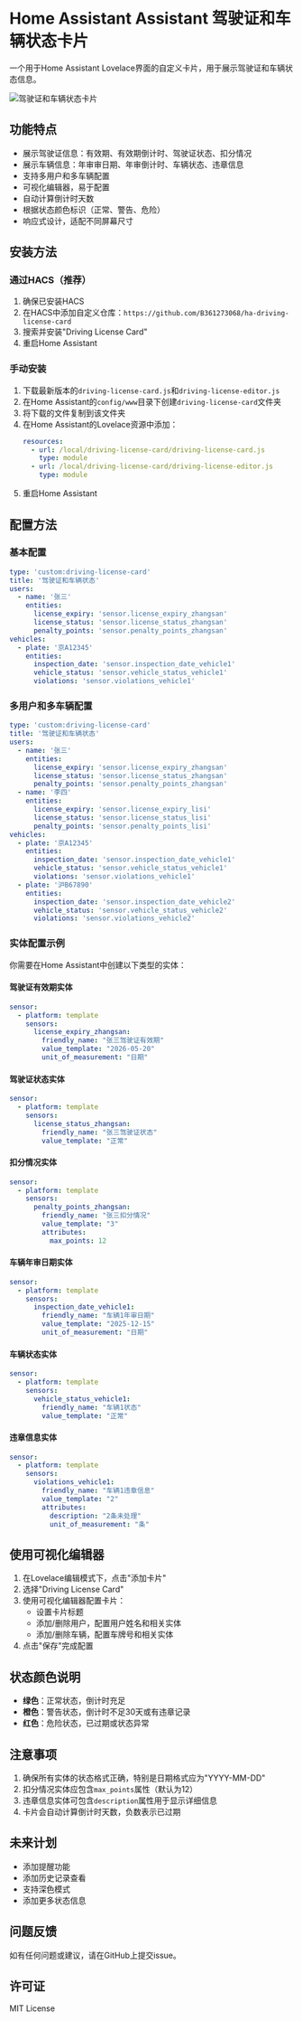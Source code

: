 # Home Assistant Assistant 驾驶证和车辆状态卡片

一个用于Home Assistant Lovelace界面的自定义卡片，用于展示驾驶证和车辆状态信息。

![驾驶证和车辆状态卡片](https://p3-flow-imagex-download-sign.byteimg.com/tos-cn-i-a9rns2rl98/e4e292de120d403da324c1e83eb99a3f.png~tplv-a9rns2rl98-24:720:720.png?rcl=20251028140934E8AD7E6835B6EFAF35A9&rk3s=8e244e95&rrcfp=8a172a1a&x-expires=1762236574&x-signature=DOiFcsQzkLVDk0A39PkNhFkyuNg%3D)

## 功能特点

- 展示驾驶证信息：有效期、有效期倒计时、驾驶证状态、扣分情况
- 展示车辆信息：年审审日期、年审倒计时、车辆状态、违章信息
- 支持多用户和多车辆配置
- 可视化编辑器，易于配置
- 自动计算倒计时天数
- 根据状态颜色标识（正常、警告、危险）
- 响应式设计，适配不同屏幕尺寸

## 安装方法

### 通过HACS（推荐）

1. 确保已安装HACS
2. 在HACS中添加自定义仓库：`https://github.com/B361273068/ha-driving-license-card`
3. 搜索并安装"Driving License Card"
4. 重启Home Assistant

### 手动安装

1. 下载最新版本的`driving-license-card.js`和`driving-license-editor.js`
2. 在Home Assistant的`config/www`目录下创建`driving-license-card`文件夹
3. 将下载的文件复制到该文件夹
4. 在Home Assistant的Lovelace资源中添加：
   ```yaml
   resources:
     - url: /local/driving-license-card/driving-license-card.js
       type: module
     - url: /local/driving-license-card/driving-license-editor.js
       type: module
   ```
5. 重启Home Assistant

## 配置方法

### 基本配置

```yaml
type: 'custom:driving-license-card'
title: '驾驶证和车辆状态'
users:
  - name: '张三'
    entities:
      license_expiry: 'sensor.license_expiry_zhangsan'
      license_status: 'sensor.license_status_zhangsan'
      penalty_points: 'sensor.penalty_points_zhangsan'
vehicles:
  - plate: '京A12345'
    entities:
      inspection_date: 'sensor.inspection_date_vehicle1'
      vehicle_status: 'sensor.vehicle_status_vehicle1'
      violations: 'sensor.violations_vehicle1'
```

### 多用户和多车辆配置

```yaml
type: 'custom:driving-license-card'
title: '驾驶证和车辆状态'
users:
  - name: '张三'
    entities:
      license_expiry: 'sensor.license_expiry_zhangsan'
      license_status: 'sensor.license_status_zhangsan'
      penalty_points: 'sensor.penalty_points_zhangsan'
  - name: '李四'
    entities:
      license_expiry: 'sensor.license_expiry_lisi'
      license_status: 'sensor.license_status_lisi'
      penalty_points: 'sensor.penalty_points_lisi'
vehicles:
  - plate: '京A12345'
    entities:
      inspection_date: 'sensor.inspection_date_vehicle1'
      vehicle_status: 'sensor.vehicle_status_vehicle1'
      violations: 'sensor.violations_vehicle1'
  - plate: '沪B67890'
    entities:
      inspection_date: 'sensor.inspection_date_vehicle2'
      vehicle_status: 'sensor.vehicle_status_vehicle2'
      violations: 'sensor.violations_vehicle2'
```

### 实体配置示例

你需要在Home Assistant中创建以下类型的实体：

#### 驾驶证有效期实体
```yaml
sensor:
  - platform: template
    sensors:
      license_expiry_zhangsan:
        friendly_name: "张三驾驶证有效期"
        value_template: "2026-05-20"
        unit_of_measurement: "日期"
```

#### 驾驶证状态实体
```yaml
sensor:
  - platform: template
    sensors:
      license_status_zhangsan:
        friendly_name: "张三驾驶证状态"
        value_template: "正常"
```

#### 扣分情况实体
```yaml
sensor:
  - platform: template
    sensors:
      penalty_points_zhangsan:
        friendly_name: "张三扣分情况"
        value_template: "3"
        attributes:
          max_points: 12
```

#### 车辆年审日期实体
```yaml
sensor:
  - platform: template
    sensors:
      inspection_date_vehicle1:
        friendly_name: "车辆1年审日期"
        value_template: "2025-12-15"
        unit_of_measurement: "日期"
```

#### 车辆状态实体
```yaml
sensor:
  - platform: template
    sensors:
      vehicle_status_vehicle1:
        friendly_name: "车辆1状态"
        value_template: "正常"
```

#### 违章信息实体
```yaml
sensor:
  - platform: template
    sensors:
      violations_vehicle1:
        friendly_name: "车辆1违章信息"
        value_template: "2"
        attributes:
          description: "2条未处理"
          unit_of_measurement: "条"
```

## 使用可视化编辑器

1. 在Lovelace编辑模式下，点击"添加卡片"
2. 选择"Driving License Card"
3. 使用可视化编辑器配置卡片：
   - 设置卡片标题
   - 添加/删除用户，配置用户姓名和相关实体
   - 添加/删除车辆，配置车牌号和相关实体
4. 点击"保存"完成配置

## 状态颜色说明

- **绿色**：正常状态，倒计时充足
- **橙色**：警告状态，倒计时不足30天或有违章记录
- **红色**：危险状态，已过期或状态异常

## 注意事项

1. 确保所有实体的状态格式正确，特别是日期格式应为"YYYY-MM-DD"
2. 扣分情况实体应包含`max_points`属性（默认为12）
3. 违章信息实体可包含`description`属性用于显示详细信息
4. 卡片会自动计算倒计时天数，负数表示已过期

## 未来计划

- 添加提醒功能
- 添加历史记录查看
- 支持深色模式
- 添加更多状态信息

## 问题反馈

如有任何问题或建议，请在GitHub上提交issue。

## 许可证

MIT License

